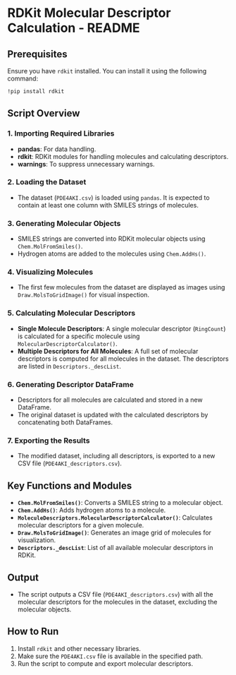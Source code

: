 # RDKit Molecular Descriptor Calculation - README

## Prerequisites

Ensure you have `rdkit` installed. You can install it using the following command:

```bash
!pip install rdkit
```

## Script Overview

### 1. **Importing Required Libraries**
   - **pandas**: For data handling.
   - **rdkit**: RDKit modules for handling molecules and calculating descriptors.
   - **warnings**: To suppress unnecessary warnings.

### 2. **Loading the Dataset**
   - The dataset (`PDE4AKI.csv`) is loaded using `pandas`. It is expected to contain at least one column with SMILES strings of molecules.

### 3. **Generating Molecular Objects**
   - SMILES strings are converted into RDKit molecular objects using `Chem.MolFromSmiles()`.
   - Hydrogen atoms are added to the molecules using `Chem.AddHs()`.

### 4. **Visualizing Molecules**
   - The first few molecules from the dataset are displayed as images using `Draw.MolsToGridImage()` for visual inspection.

### 5. **Calculating Molecular Descriptors**
   - **Single Molecule Descriptors**: A single molecular descriptor (`RingCount`) is calculated for a specific molecule using `MolecularDescriptorCalculator()`.
   - **Multiple Descriptors for All Molecules**: A full set of molecular descriptors is computed for all molecules in the dataset. The descriptors are listed in `Descriptors._descList`.

### 6. **Generating Descriptor DataFrame**
   - Descriptors for all molecules are calculated and stored in a new DataFrame.
   - The original dataset is updated with the calculated descriptors by concatenating both DataFrames.

### 7. **Exporting the Results**
   - The modified dataset, including all descriptors, is exported to a new CSV file (`PDE4AKI_descriptors.csv`).

## Key Functions and Modules

- **`Chem.MolFromSmiles()`**: Converts a SMILES string to a molecular object.
- **`Chem.AddHs()`**: Adds hydrogen atoms to a molecule.
- **`MoleculeDescriptors.MolecularDescriptorCalculator()`**: Calculates molecular descriptors for a given molecule.
- **`Draw.MolsToGridImage()`**: Generates an image grid of molecules for visualization.
- **`Descriptors._descList`**: List of all available molecular descriptors in RDKit.

## Output

- The script outputs a CSV file (`PDE4AKI_descriptors.csv`) with all the molecular descriptors for the molecules in the dataset, excluding the molecular objects.

## How to Run

1. Install `rdkit` and other necessary libraries.
2. Make sure the `PDE4AKI.csv` file is available in the specified path.
3. Run the script to compute and export molecular descriptors.
